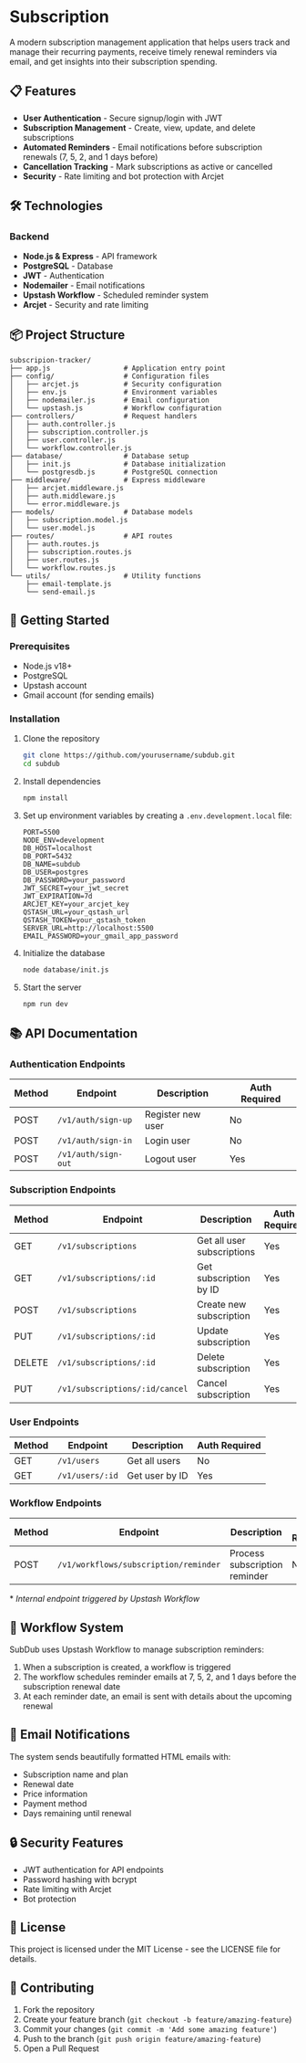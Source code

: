 # Subscription

A modern subscription management application that helps users track and manage their recurring payments, receive timely renewal reminders via email, and get insights into their subscription spending.



## 📋 Features

- **User Authentication** - Secure signup/login with JWT
- **Subscription Management** - Create, view, update, and delete subscriptions
- **Automated Reminders** - Email notifications before subscription renewals (7, 5, 2, and 1 days before)
- **Cancellation Tracking** - Mark subscriptions as active or cancelled
- **Security** - Rate limiting and bot protection with Arcjet

## 🛠️ Technologies

### Backend
- **Node.js & Express** - API framework
- **PostgreSQL** - Database
- **JWT** - Authentication
- **Nodemailer** - Email notifications
- **Upstash Workflow** - Scheduled reminder system
- **Arcjet** - Security and rate limiting

## 📦 Project Structure

```
subscripion-tracker/
├── app.js                  # Application entry point
├── config/                 # Configuration files
│   ├── arcjet.js           # Security configuration
│   ├── env.js              # Environment variables
│   ├── nodemailer.js       # Email configuration
│   └── upstash.js          # Workflow configuration
├── controllers/            # Request handlers
│   ├── auth.controller.js
│   ├── subscription.controller.js
│   ├── user.controller.js
│   └── workflow.controller.js
├── database/               # Database setup
│   ├── init.js             # Database initialization
│   └── postgresdb.js       # PostgreSQL connection
├── middleware/             # Express middleware
│   ├── arcjet.middleware.js
│   ├── auth.middleware.js
│   └── error.middleware.js
├── models/                 # Database models
│   ├── subscription.model.js
│   └── user.model.js
├── routes/                 # API routes
│   ├── auth.routes.js
│   ├── subscription.routes.js
│   ├── user.routes.js
│   └── workflow.routes.js
└── utils/                  # Utility functions
    ├── email-template.js
    └── send-email.js
```

## 🚀 Getting Started

### Prerequisites
- Node.js v18+
- PostgreSQL
- Upstash account
- Gmail account (for sending emails)

### Installation

1. Clone the repository
   ```bash
   git clone https://github.com/yourusername/subdub.git
   cd subdub
   ```

2. Install dependencies
   ```bash
   npm install
   ```

3. Set up environment variables by creating a `.env.development.local` file:
   ```
   PORT=5500
   NODE_ENV=development
   DB_HOST=localhost
   DB_PORT=5432
   DB_NAME=subdub
   DB_USER=postgres
   DB_PASSWORD=your_password
   JWT_SECRET=your_jwt_secret
   JWT_EXPIRATION=7d
   ARCJET_KEY=your_arcjet_key
   QSTASH_URL=your_qstash_url
   QSTASH_TOKEN=your_qstash_token
   SERVER_URL=http://localhost:5500
   EMAIL_PASSWORD=your_gmail_app_password
   ```

4. Initialize the database
   ```bash
   node database/init.js
   ```

5. Start the server
   ```bash
   npm run dev
   ```

## 📚 API Documentation

### Authentication Endpoints

| Method | Endpoint          | Description        | Auth Required |
|--------|-------------------|--------------------|--------------|
| POST   | `/v1/auth/sign-up` | Register new user  | No           |
| POST   | `/v1/auth/sign-in` | Login user         | No           |
| POST   | `/v1/auth/sign-out` | Logout user        | Yes          |

### Subscription Endpoints

| Method | Endpoint                        | Description                 | Auth Required |
|--------|---------------------------------|-----------------------------|--------------|
| GET    | `/v1/subscriptions`             | Get all user subscriptions  | Yes          |
| GET    | `/v1/subscriptions/:id`         | Get subscription by ID      | Yes          |
| POST   | `/v1/subscriptions`             | Create new subscription     | Yes          |
| PUT    | `/v1/subscriptions/:id`         | Update subscription         | Yes          |
| DELETE | `/v1/subscriptions/:id`         | Delete subscription         | Yes          |
| PUT    | `/v1/subscriptions/:id/cancel`  | Cancel subscription         | Yes          |

### User Endpoints

| Method | Endpoint           | Description           | Auth Required |
|--------|--------------------|-----------------------|--------------|
| GET    | `/v1/users`        | Get all users         | No           |
| GET    | `/v1/users/:id`    | Get user by ID        | Yes          |

### Workflow Endpoints

| Method | Endpoint                           | Description                | Auth Required |
|--------|-----------------------------------|----------------------------|--------------|
| POST   | `/v1/workflows/subscription/reminder` | Process subscription reminder | No*          |

\* *Internal endpoint triggered by Upstash Workflow*

## 🔄 Workflow System

SubDub uses Upstash Workflow to manage subscription reminders:

1. When a subscription is created, a workflow is triggered
2. The workflow schedules reminder emails at 7, 5, 2, and 1 days before the subscription renewal date
3. At each reminder date, an email is sent with details about the upcoming renewal

## 📧 Email Notifications

The system sends beautifully formatted HTML emails with:

- Subscription name and plan
- Renewal date
- Price information
- Payment method
- Days remaining until renewal

## 🔒 Security Features

- JWT authentication for API endpoints
- Password hashing with bcrypt
- Rate limiting with Arcjet
- Bot protection

## 📝 License

This project is licensed under the MIT License - see the LICENSE file for details.

## 🤝 Contributing

1. Fork the repository
2. Create your feature branch (`git checkout -b feature/amazing-feature`)
3. Commit your changes (`git commit -m 'Add some amazing feature'`)
4. Push to the branch (`git push origin feature/amazing-feature`)
5. Open a Pull Request
